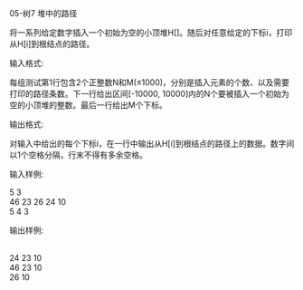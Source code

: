 05-树7 堆中的路径

将一系列给定数字插入一个初始为空的小顶堆H[]。随后对任意给定的下标i，打印从H[i]到根结点的路径。

输入格式:

每组测试第1行包含2个正整数N和M(≤1000)，分别是插入元素的个数、以及需要打印的路径条数。下一行给出区间[-10000, 10000]内的N个要被插入一个初始为空的小顶堆的整数。最后一行给出M个下标。

输出格式:

对输入中给出的每个下标i，在一行中输出从H[i]到根结点的路径上的数据。数字间以1个空格分隔，行末不得有多余空格。

输入样例:

5 3
<br>46 23 26 24 10
<br>5 4 3

输出样例:

<br>24 23 10
<br>46 23 10
<br>26 10